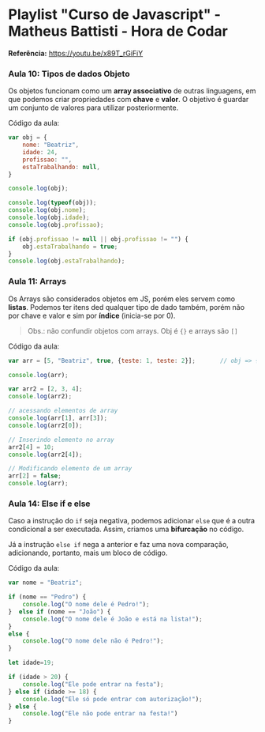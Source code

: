 # Playlist "Curso de Javascript" - Matheus Battisti - Hora de Codar
**Referência:** https://youtu.be/x89T_rGiFiY

### Aula 10: Tipos de dados Objeto

Os objetos funcionam como um **array associativo** de outras linguagens, em que podemos criar propriedades com **chave** e **valor**. O objetivo é guardar um conjunto de valores para utilizar posteriormente.

Código da aula:
```javascript
var obj = {
    nome: "Beatriz",
    idade: 24,
    profissao: "",
    estaTrabalhando: null,
}

console.log(obj);

console.log(typeof(obj));
console.log(obj.nome);
console.log(obj.idade);
console.log(obj.profissao);

if (obj.profissao != null || obj.profissao != "") {
    obj.estaTrabalhando = true;
}
console.log(obj.estaTrabalhando);
```

### Aula 11: Arrays

Os Arrays são considerados objetos em JS, porém eles servem como **listas**. Podemos ter itens ded qualquer tipo de dado também, porém não por chave e valor e sim por **índice** (inicia-se por 0).

> Obs.: não confundir objetos com arrays. Obj é `{}` e arrays são `[]`

Código da aula:
```javascript
var arr = [5, "Beatriz", true, {teste: 1, teste: 2}];       // obj => {}

console.log(arr);

var arr2 = [2, 3, 4];
console.log(arr2);

// acessando elementos de array
console.log(arr[1], arr[3]);
console.log(arr2[0]);

// Inserindo elemento no array
arr2[4] = 10;
console.log(arr2[4]);

// Modificando elemento de um array
arr[2] = false;
console.log(arr);
```

### Aula 14: Else if e else
Caso a instrução do `if` seja negativa, podemos adicionar `else` que é a outra condicional a ser executada.
Assim, criamos uma **bifurcação** no código.

Já a instrução `else if` nega a anterior e faz uma nova comparação, adicionando, portanto, mais um bloco de código.

Código da aula:
```javascript
var nome = "Beatriz";

if (nome == "Pedro") {
    console.log("O nome dele é Pedro!");
}  else if (nome == "João") {
    console.log("O nome dele é João e está na lista!");
}
else {
    console.log("O nome dele não é Pedro!");
}

let idade=19;

if (idade > 20) {
    console.log("Ele pode entrar na festa");
} else if (idade >= 18) {
    console.log("Ele só pode entrar com autorização!");
} else {
    console.log("Ele não pode entrar na festa!")
}
```
